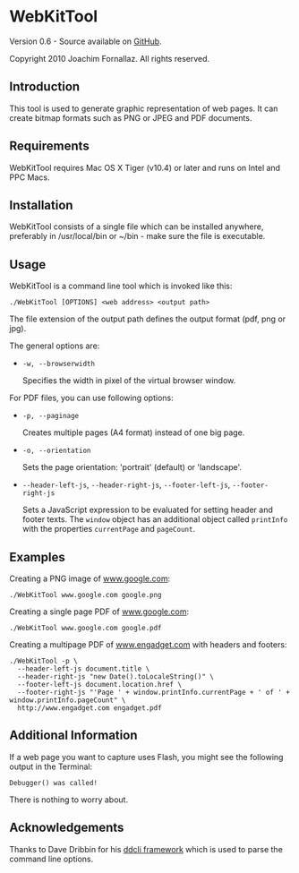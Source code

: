 WebKitTool
==========

Version 0.6 - Source available on [GitHub](http://github.com/fjoachim/webkittool).

Copyright 2010 Joachim Fornallaz. All rights reserved.


Introduction
------------

This tool is used to generate graphic representation of web pages. It can create bitmap
formats such as PNG or JPEG and PDF documents.


Requirements
------------

WebKitTool requires Mac OS X Tiger (v10.4) or later and runs on Intel and PPC Macs.


Installation
------------

WebKitTool consists of a single file which can be installed anywhere, preferably
in /usr/local/bin or ~/bin - make sure the file is executable.


Usage
-----

WebKitTool is a command line tool which is invoked like this:

    ./WebKitTool [OPTIONS] <web address> <output path>
    
The file extension of the output path defines the output format (pdf, png or jpg).


The general options are:

* `-w, --browserwidth`

    Specifies the width in pixel of the virtual browser window.

For PDF files, you can use following options:

* `-p, --paginage`

    Creates multiple pages (A4 format) instead of one big page. 

* `-o, --orientation`

    Sets the page orientation: 'portrait' (default) or 'landscape'.

* `--header-left-js`, `--header-right-js`, `--footer-left-js`, `--footer-right-js`

    Sets a JavaScript expression to be evaluated for setting header and footer texts.
    The `window` object has an additional object called `printInfo` with the properties
    `currentPage` and `pageCount`.


Examples
--------

Creating a PNG image of www.google.com:

    ./WebKitTool www.google.com google.png
    
Creating a single page PDF of www.google.com:

    ./WebKitTool www.google.com google.pdf

Creating a multipage PDF of www.engadget.com with headers and footers:

    ./WebKitTool -p \
      --header-left-js document.title \
      --header-right-js "new Date().toLocaleString()" \
      --footer-left-js document.location.href \
      --footer-right-js "'Page ' + window.printInfo.currentPage + ' of ' + window.printInfo.pageCount" \
      http://www.engadget.com engadget.pdf


Additional Information
----------------------

If a web page you want to capture uses Flash, you might see the following output in the Terminal:

    Debugger() was called!

There is nothing to worry about.


Acknowledgements
----------------

Thanks to Dave Dribbin for his [ddcli framework](http://www.dribin.org/dave/software/#ddcli) which 
is used to parse the command line options.
